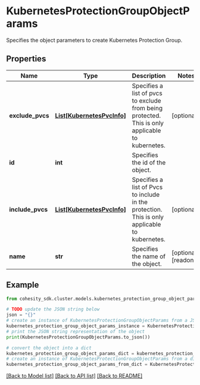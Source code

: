 # KubernetesProtectionGroupObjectParams

Specifies the object parameters to create Kubernetes Protection Group.

## Properties

Name | Type | Description | Notes
------------ | ------------- | ------------- | -------------
**exclude_pvcs** | [**List[KubernetesPvcInfo]**](KubernetesPvcInfo.md) | Specifies a list of pvcs to exclude from being protected. This is only applicable to kubernetes. | [optional] 
**id** | **int** | Specifies the id of the object. | 
**include_pvcs** | [**List[KubernetesPvcInfo]**](KubernetesPvcInfo.md) | Specifies a list of Pvcs to include in the protection. This is only applicable to kubernetes. | [optional] 
**name** | **str** | Specifies the name of the object. | [optional] [readonly] 

## Example

```python
from cohesity_sdk.cluster.models.kubernetes_protection_group_object_params import KubernetesProtectionGroupObjectParams

# TODO update the JSON string below
json = "{}"
# create an instance of KubernetesProtectionGroupObjectParams from a JSON string
kubernetes_protection_group_object_params_instance = KubernetesProtectionGroupObjectParams.from_json(json)
# print the JSON string representation of the object
print(KubernetesProtectionGroupObjectParams.to_json())

# convert the object into a dict
kubernetes_protection_group_object_params_dict = kubernetes_protection_group_object_params_instance.to_dict()
# create an instance of KubernetesProtectionGroupObjectParams from a dict
kubernetes_protection_group_object_params_from_dict = KubernetesProtectionGroupObjectParams.from_dict(kubernetes_protection_group_object_params_dict)
```
[[Back to Model list]](../README.md#documentation-for-models) [[Back to API list]](../README.md#documentation-for-api-endpoints) [[Back to README]](../README.md)


